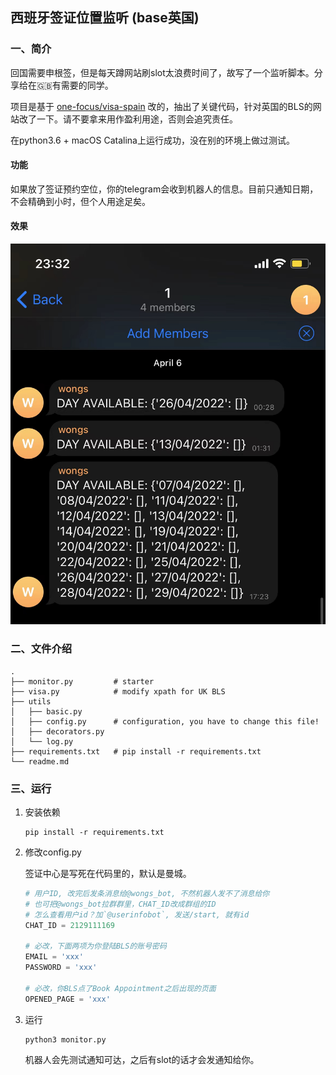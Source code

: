 ## 西班牙签证位置监听 (base英国)
### 一、简介
回国需要申根签，但是每天蹲网站刷slot太浪费时间了，故写了一个监听脚本。分享给在🇬🇧有需要的同学。

项目是基于 [one-focus/visa-spain](https://github.com/one-focus/visa-spain) 改的，抽出了关键代码，针对英国的BLS的网站改了一下。请不要拿来用作盈利用途，否则会追究责任。

在python3.6 + macOS Catalina上运行成功，没在别的环境上做过测试。

#### 功能
如果放了签证预约空位，你的telegram会收到机器人的信息。目前只通知日期，不会精确到小时，但个人用途足矣。

#### 效果
![个人通知](./pics/groups.jpg)



### 二、文件介绍
```text
.
├── monitor.py         # starter
├── visa.py            # modify xpath for UK BLS
├── utils
│   ├── basic.py       
│   ├── config.py      # configuration, you have to change this file!
│   ├── decorators.py
│   └── log.py
├── requirements.txt   # pip install -r requirements.txt
└── readme.md
```

### 三、运行
1. 安装依赖
    ```shell
    pip install -r requirements.txt
    ```
2. 修改config.py

    签证中心是写死在代码里的，默认是曼城。
    ```python
    # 用户ID, 改完后发条消息给@wongs_bot, 不然机器人发不了消息给你
    # 也可把@wongs_bot拉群群里，CHAT_ID改成群组的ID
    # 怎么查看用户id？加`@userinfobot`, 发送/start, 就有id
    CHAT_ID = 2129111169
    
    # 必改，下面两项为你登陆BLS的账号密码
    EMAIL = 'xxx' 
    PASSWORD = 'xxx' 
    
    # 必改，你BLS点了Book Appointment之后出现的页面
    OPENED_PAGE = 'xxx'
    ```

3. 运行
    ```shell
    python3 monitor.py
    ```
    机器人会先测试通知可达，之后有slot的话才会发通知给你。
